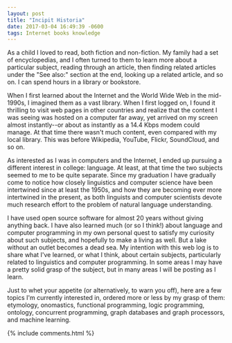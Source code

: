 ```yaml
---
layout: post
title: "Incipit Historia"
date: 2017-03-04 16:49:39 -0600
tags: Internet books knowledge  
---
```

As a child I loved to read, both fiction and non-fiction. My family had a set of encyclopedias, and I often turned to them to learn more about a particular subject, reading through an article, then finding related articles under the "See also:" section at the end, looking up a related article, and so on. I can spend hours in a library or bookstore.

When I first learned about the Internet and the World Wide Web in the mid-1990s, I imagined them as a vast library. When I first logged on, I found it thrilling to visit web pages in other countries and realize that the content I was seeing was hosted on a computer far away, yet arrived on my screen almost instantly--or about as instantly as a 14.4 Kbps modem could manage. At that time there wasn't much content, even compared with my local library. This was before Wikipedia, YouTube, Flickr, SoundCloud, and so on.

As interested as I was in computers and the Internet, I ended up pursuing a different interest in college: language. At least, at that time the two subjects seemed to me to be quite separate. Since my graduation I have gradually come to notice how closely linguistics and computer science have been intertwined since at least the 1950s, and how they are becoming ever more intertwined in the present, as both linguists and computer scientists devote much research effort to the problem of natural language understanding.

I have used open source software for almost 20 years without giving anything back. I have also learned much (or so I think!) about language and computer programming in my own personal quest to satisfy my curiosity about such subjects, and hopefully to make a living as well. But a lake without an outlet becomes a dead sea. My intention with this web log is to share what I've learned, or what I think, about certain subjects, particularly related to linguistics and computer programming. In some areas I may have a pretty solid grasp of the subject, but in many areas I will be posting as I learn.

Just to whet your appetite (or alternatively, to warn you off), here are a few topics I'm currently interested in, ordered more or less by my grasp of them: etymology, onomastics, functional programming, logic programming, ontology, concurrent programming, graph databases and graph processors, and machine learning.

{% include comments.html %}
